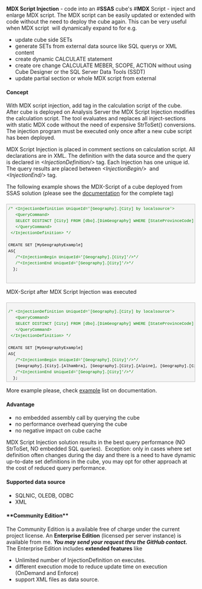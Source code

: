 <p><strong>MDX Script Injection</strong> - code into an #<strong>SSAS</strong> cube's #<b>MDX</b> Script - inject and enlarge MDX script. The MDX script can be easily updated or extended with code without the need to deploy the cube again. This can be very
 useful when MDX script&nbsp; will dynamically expand to for e.g. </p>
<ul>
<li>update cube side SETs </li><li>generate SETs from external data source like SQL querys or XML content </li><li>create dynamic CALCULATE statement </li><li>create ore change CALCULATE MEBER, SCOPE, ACTION without using Cube Designer or the SQL Server Data Tools (SSDT)
</li><li>update partial section or whole MDX script from external</li></ul>
<h4>Concept</h4>
<p>With MDX script injection, add tag in the calculation script of the cube.&nbsp; After cube is deployed on Analysis Server the MDX Script Injection modifies the calculation script. The tool evaluates and replaces all inject-sections with static MDX code without
 the need of expensive StrToSet() conversions. The injection program must be executed only once after a new cube script has been deployed.
</p>
<p>MDX Script Injection is placed in comment sections on calculation script. All declarations are in XML. The definition with the data source and the query is declared in
<i>&lt;InjectionDefinition/&gt;</i> tag. Each Injection has one unique id. The query results are placed between
<i>&lt;InjectionBegin/&gt;</i>&nbsp; and <i>&lt;InjectionEnd/&gt;</i> tag. </p>
<p>The following example shows the MDX-Script of a cube deployed from SSAS solution (please see the
<a href="https://mdxscriptinjection.codeplex.com/documentation">documentation</a> for the complete tag)
</p>
<div id="codeSnippetWrapper" style="overflow:auto; font-size:8pt; border-top:silver 1px solid; font-family:'Courier New',courier,monospace; border-right:silver 1px solid; width:97.5%; border-bottom:silver 1px solid; padding-bottom:4px; direction:ltr; text-align:left; padding-top:4px; padding-left:4px; margin:20px 0px 10px; border-left:silver 1px solid; line-height:12pt; padding-right:4px; max-height:200px; background-color:#f4f4f4">
<pre id="codeSnippet" style="border-top-style:none; overflow:visible; font-size:8pt; font-family:'Courier New',courier,monospace; width:100%; border-bottom-style:none; color:black; padding-bottom:0px; direction:ltr; text-align:left; padding-top:0px; border-right-style:none; padding-left:0px; margin:0em; border-left-style:none; line-height:12pt; padding-right:0px; background-color:#f4f4f4"><span style="color:#008000">/* &lt;InjectionDefinition UniqueId='[Geography].[City] by localsource'&gt;</span><br><span style="color:#008000">   &lt;QueryCommand&gt;</span><br><span style="color:#008000">   SELECT DISTINCT [City] FROM [dbo].[DimGeography] WHERE [StateProvinceCode] = 'CA'</span><br><span style="color:#008000">   &lt;/QueryCommand&gt;  </span><br><span style="color:#008000"> &lt;/InjectionDefinition&gt; */</span><br> <br>CREATE SET [MyGeographyExample]<br>AS{<br>   <span style="color:#008000">/*&lt;InjectionBegin UniqueId='[Geography].[City]'/&gt;*/</span><br>   <span style="color:#008000">/*&lt;InjectionEnd UniqueId='[Geography].[City]'/&gt;*/</span><br>  };<br> <br></pre>
<br>
</div>
<p>MDX-Script after MDX Script Injection was executed</p>
<div id="codeSnippetWrapper" style="overflow:auto; font-size:8pt; border-top:silver 1px solid; font-family:'Courier New',courier,monospace; border-right:silver 1px solid; width:97.5%; border-bottom:silver 1px solid; padding-bottom:4px; direction:ltr; text-align:left; padding-top:4px; padding-left:4px; margin:20px 0px 10px; border-left:silver 1px solid; line-height:12pt; padding-right:4px; max-height:200px; background-color:#f4f4f4">
<pre id="codeSnippet" style="border-top-style:none; overflow:visible; font-size:8pt; font-family:'Courier New',courier,monospace; width:100%; border-bottom-style:none; color:black; padding-bottom:0px; direction:ltr; text-align:left; padding-top:0px; border-right-style:none; padding-left:0px; margin:0em; border-left-style:none; line-height:12pt; padding-right:0px; background-color:#f4f4f4"><p><span style="color:#008000">/* &lt;InjectionDefinition UniqueId='[Geography].[City] by localsource'&gt;</span><br><span style="color:#008000">   &lt;QueryCommand&gt;</span><br><span style="color:#008000">   SELECT DISTINCT [City] FROM [dbo].[DimGeography] WHERE [StateProvinceCode] = 'CA'</span><br><span style="color:#008000">   &lt;/QueryCommand&gt;  </span><br><span style="color:#008000"> &lt;/InjectionDefinition&gt; */</span><br> <br>CREATE SET [MyGeographyExample]<br>AS{<br>   <span style="color:#008000">/*&lt;InjectionBegin UniqueId='[Geography].[City]'/&gt;*/<br></span>   [Geography].[City].[Alhambra], [Geography].[City].[Alpine], [Geography].[City].[Auburn], [Geography].[City].[Baldwin Park], [Geography].[City].[Barstow], [Geography].[City].[Bell Gardens], [Geography].[City].[Bellflower], [Geography].[City].[Berkeley], [Geography].[City].[Beverly Hills], [Geography].[City].[Burbank], [Geography].[City].[Burlingame], [Geography].[City].[Camarillo], [Geography].[City].[Canoga Park], [Geography].[City].[Carson], [Geography].[City].[Cerritos], [Geography].[City].[Chula Vista], [Geography].[City].[Citrus Heights], [Geography].[City].[City Of Commerce], [Geography].[City].[Colma], [Geography].[City].[Concord], [Geography].[City].[Coronado], [Geography].[City].[Culver City], [Geography].[City].[Daly City], [Geography].[City].[Downey], [Geography].[City].[El Cajon], [Geography].[City].[El Segundo], [Geography].[City].[Elk Grove], [Geography].[City].[Escondido], [Geography].[City].[Eureka], [Geography].[City].[Fontana], [Geography].[City].[Fremont], [Geography].[City].[Fullerton], [Geography].[City].[Gilroy], [Geography].[City].[Glendale], [Geography].[City].[Grossmont], [Geography].[City].[Hanford], [Geography].[City].[Hayward], [Geography].[City].[Imperial Beach], [Geography].[City].[Irvine], [Geography].[City].[La Jolla], [Geography].[City].[La Mesa], [Geography].[City].[Lake Elsinore], [Geography].[City].[Lakewood], [Geography].[City].[Lemon Grove], [Geography].[City].[Lincoln Acres], [Geography].[City].[Long Beach], [Geography].[City].[Los Angeles], [Geography].[City].[Mill Valley], [Geography].[City].[Milpitas], [Geography].[City].[Modesto], [Geography].[City].[Monrovia], [Geography].[City].[National City], [Geography].[City].[Newark], [Geography].[City].[Newport Beach], [Geography].[City].[Norwalk], [Geography].[City].[Novato], [Geography].[City].[Oakland], [Geography].[City].[Ontario], [Geography].[City].[Orange], [Geography].[City].[Oxnard], [Geography].[City].[Palo Alto], [Geography].[City].[Pleasanton], [Geography].[City].[Redlands], [Geography].[City].[Redwood City], [Geography].[City].[Sacramento], [Geography].[City].[San Bruno], [Geography].[City].[San Carlos], [Geography].[City].[San Diego], [Geography].[City].[San Francisco], [Geography].[City].[San Gabriel], [Geography].[City].[San Jose], [Geography].[City].[San Mateo], [Geography].[City].[San Ramon], [Geography].[City].[San Ysidro], [Geography].[City].[Sand City], [Geography].[City].[Santa Ana], [Geography].[City].[Santa Cruz], [Geography].[City].[Santa Monica], [Geography].[City].[Sherman Oaks], [Geography].[City].[Simi Valley], [Geography].[City].[Spring Valley], [Geography].[City].[Stockton], [Geography].[City].[Torrance], [Geography].[City].[Trabuco Canyon], [Geography].[City].[Union City], [Geography].[City].[Upland], [Geography].[City].[Vacaville], [Geography].[City].[Van Nuys], [Geography].[City].[Visalia], [Geography].[City].[Vista], [Geography].[City].[Walnut Creek], [Geography].[City].[West Covina], [Geography].[City].[Whittier], [Geography].[City].[Woodland Hills]<br>   <span style="color:#008000">/*&lt;InjectionEnd UniqueId='[Geography].[City]'/&gt;*/</span><br>  };<br> <br></p></pre>
<br>
</div>
<p>More example please, check <a href="https://mdxscriptinjection.codeplex.com/documentation#Example">
example</a> list on documentation.</p>
<h4>Advantage</h4>
<ul>
<li>no embedded assembly call by querying the cube </li><li>no performance overhead querying the cube </li><li>no negative impact on cube cache</li></ul>
<p>MDX Script Injection solution results in the best query performance (NO StrToSet, NO embedded SQL queries).&nbsp; Exception: only in cases where set definition often changes during the day and there is a need to have dynamic up-to-date set definitions in
 the cube, you may opt for other approach at the cost of reduced query performance.
</p>
<h4>Supported data source</h4>
<ul>
<li>SQLNIC, OLEDB, ODBC </li><li>XML</li></ul>
<h4>**Community Edition**</h4>
<p>The Community Edition is a available free of charge under the current project license. An
<b>Enterprise Edition</b> (licensed per server instance) is available from me. <i>
<b>You may send your request thru the GitHub contact.</b></i><br>
The Enterprise Edition includes <b>extended features</b> like </p>
<ul>
<li>Unlimited number of InjectionDefinition on executes. </li><li>different execution mode to reduce update time on execution (OnDemand and Enforce)
</li><li>support XML files as data source.</li></ul>
</div><div class="ClearBoth">
